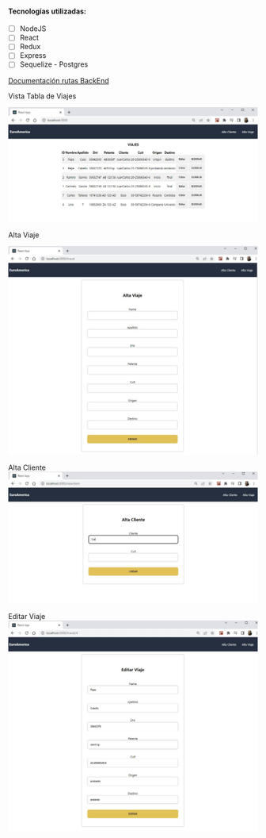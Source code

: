 #### Tecnologías utilizadas:

- [ ] NodeJS
- [ ] React
- [ ] Redux
- [ ] Express
- [ ] Sequelize - Postgres

[Documentación rutas BackEnd](https://github.com/LulaZeta/euroamerica/tree/main/api)

<p align="center">

Vista Tabla de Viajes

  <img src="./img/Capture01.JPG" width= 600 >

Alta Viaje

   <img src="./img/Capture02.JPG" width= 600 >

Alta Cliente
<img src="./img/Capture03.JPG" width= 600 >

Editar Viaje
<img src="./img/Capture04.JPG" width= 600 >

  </p>
